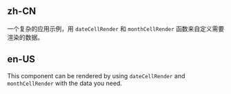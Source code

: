 ## zh-CN

一个复杂的应用示例，用 `dateCellRender` 和 `monthCellRender` 函数来自定义需要渲染的数据。

## en-US

This component can be rendered by using `dateCellRender` and `monthCellRender` with the data you need.

<style>
.events {
  margin: 0;
  padding: 0;
  list-style: none;
}
.events .ant-badge-status {
  width: 100%;
  overflow: hidden;
  font-size: 12px;
  white-space: nowrap;
  text-overflow: ellipsis;
}
.notes-month {
  font-size: 28px;
  text-align: center;
}
.notes-month section {
  font-size: 28px;
}
</style>
